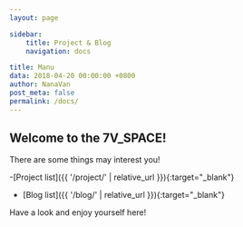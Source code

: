 ```yaml
---
layout: page

sidebar:
    title: Project & Blog
    navigation: docs

title: Manu
data: 2018-04-20 00:00:00 +0800
author: NanaVan
post_meta: false
permalink: /docs/
---
```

## Welcome to the 7V_SPACE! 

There are some things may interest you! 

-[Project list]({{ '/project/' | relative_url }}){:target="_blank"}
- [Blog list]({{ '/blog/' | relative_url }}){:target="_blank"}

Have a look and enjoy yourself here!
